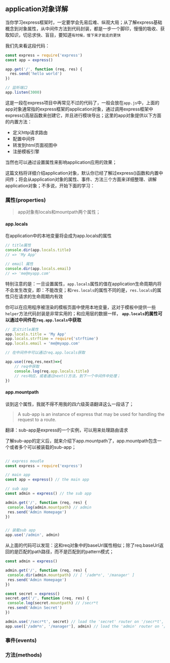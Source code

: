 <!--
 * @Description: 
 * @Version: Beata1.0
 * @Autor: 【B站&公众号】Rong姐姐好可爱
 * @Date: 2020-09-19 23:51:48
 * @LastEditors: 【B站&公众号】Rong姐姐好可爱
 * @LastEditTime: 2020-09-20 23:27:01
-->


## application对象详解

当你学习express框架时，一定要学会先易后难、纵观大局；从了解express基础概念到对象属性，从中间件方法到代码封装，都是一步一个脚印，慢慢的吸收、获取知识，切忌求快、盲目，要知道`有时候，慢下来才能走的更快`

我们先来看这段代码：
```javascript
const express = require('express')
const app = express()

app.get('/', function (req, res) {
  res.send('hello world')
})

// 监听端口
app.listen(3000)
```
这是一段在express项目中再常见不过的代码了，一般会放在`app.js`中，上面的app对象通常指的express框架的application对象，通过调用express框架中express()高层函数来创建它，并且进行模块导出；这里的app对象提供以下方面的内置方法：

- 定义http请求路由
- 配置中间件
- 转发到html页面视图中
- 注册模板引擎

当然也可以通过设置属性来影响application应用的效果；

这篇文档将详细介绍application对象，默认你已经了解过express()函数和内置中间件；将会从application对象的属性、事件、方法三个方面来详细整理、讲解application对象；不多说，开始下面的学习：

### 属性(properties)

> app对象有locals和mountpath两个属性；

#### app.locals

在application中的本地变量将会成为app.locals的属性

```javascript
// title属性
console.dir(app.locals.title)
// => 'My App'

// email 属性
console.dir(app.locals.email)
// => 'me@myapp.com'
```
特别注意的是：一旦设置属性，`app.locals`属性的值在application生命周期内将不会发生改变，即：不能改变；和`res.locals`的属性不同的是，`res.locals`的属性只在请求的生命周期内有效

你可以在应用程序被渲染的模板页面中使用本地变量，这对于模板中提供一些`helper`方法代码封装是非常实用的；和应用层的数据一样， **`app.locals`的属性可以通过中间件在`req.app.locals`中获取**

```javascript
// 定义title属性
app.locals.title = 'My App'
app.locals.strftime = require('strftime')
app.locals.email = 'me@myapp.com'

// 在中间件中可以通过req.app.locals获取

app.use((req,res,next)=>{
    // req中获取
    console.log(req.app.locals.title)
    // res响应，或者通过next()方法，到下一个中间件中处理；
})
```


#### app.mountpath

谈到这个属性，我就不得不用我的四六级英语翻译这么一段话了；

 > A sub-app is an instance of express that may be used for handling the request to a route.

 翻译：sub-app是express的一个实例，可以用来处理路由请求

 了解sub-app的定义后，就来介绍下app.mountpath了，app.mountpath包含一个或者多个可以被装载的sub-app；

 ```javascript

 // express moudle
const express = require('express')

// main app
const app = express() // the main app

// sub app
const admin = express() // the sub app

admin.get('/', function (req, res) {
  console.log(admin.mountpath) // admin
  res.send('Admin Homepage')
})


// 装载sub app
app.use('/admin', admin) 
 ```

 从上面的代码可以发现：这和req对象中的baseUrl属性相似；除了req.baseUrl返回的是匹配的path路径，而不是匹配到的pattern模式；


 ```javascript
 const admin = express()

admin.get('/', function (req, res) {
  console.dir(admin.mountpath) // [ '/adm*n', '/manager' ]
  res.send('Admin Homepage')
})

const secret = express()
secret.get('/', function (req, res) {
  console.log(secret.mountpath) // /secr*t
  res.send('Admin Secret')
})

admin.use('/secr*t', secret) // load the 'secret' router on '/secr*t', on the 'admin' sub app
app.use(['/adm*n', '/manager'], admin) // load the 'admin' router on '/adm*n' and '/manager', on the parent app
 ```

### 事件(events)

### 方法(methods)
